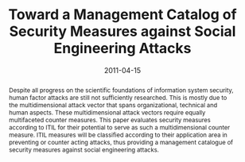---
abstract: Despite all progress on the scientific foundations of  information system
  security, human factor attacks are still not  sufficiently researched. This is mostly
  due to the  multidimensional attack vector that spans organizational,  technical
  and human aspects. These multidimensional attack  vectors require equally multifaceted
  counter measures. This  paper evaluates security measures according to ITIL for
  their  potential to serve as such a multidimensional counter measure.  ITIL measures
  will be classified according to their application  area in preventing or counter
  acting attacks, thus providing a  management catalogue of security measures against
  social  engineering attacks.
authors:
- Andreas Ehringfeld
- Larissa Naber
- Karin Kappel
- Gerald Fischer
- Thomas Grechenig
date: '2011-04-15'
featured: false
publication_types:
- '0'
publishDate: '2011-04-15'
title: Toward a Management Catalog of Security Measures against Social Engineering
  Attacks
url_pdf: ''
---